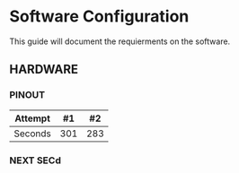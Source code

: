 # Software Configuration

This guide will document the requierments on the software.

## HARDWARE 

### PINOUT 

| Attempt | #1  | #2  |
| ------- | --- | --- |
| Seconds | 301 | 283 |

### NEXT SECd

